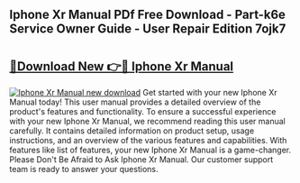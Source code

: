 ## Iphone Xr Manual PDf Free Download - Part-k6e Service Owner Guide - User Repair Edition 7ojk7

# <h2><a href="http://bc11672.oget.top/?id=Iphone+Xr+Manual">🔗Download New 👉🔴 Iphone Xr Manual</a></h2>

[![Iphone Xr Manual new download](https://i.imgur.com/5g1atiW.png)](http://bc11672.oget.top/?id=Iphone+Xr+Manual)
Get started with your new Iphone Xr Manual today! This user manual provides a detailed overview of the product's features and functionality. To ensure a successful experience with your new Iphone Xr Manual, we recommend reading this user manual carefully. It contains detailed information on product setup, usage instructions, and an overview of the various features and capabilities. With features like list of features, your new Iphone Xr Manual is a game-changer. Please Don't Be Afraid to Ask Iphone Xr Manual. Our customer support team is ready to answer your questions.

